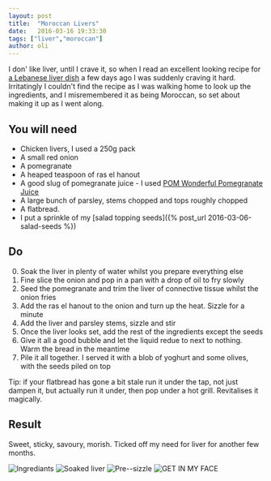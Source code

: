 ```yaml
---
layout: post
title:  "Moroccan Livers"
date:   2016-03-16 19:33:30
tags: ["liver","moroccan"]
author: oli
---
```


I don' like liver, until I crave it, so when I read an excellent looking recipe for [a Lebanese liver dish](http://www.louchegastronomique.com/2016/chicken-livers-with-pomegranate-molasses-sawda-djej/) a few days ago I was suddenly craving it hard.  Irritatingly I couldn't find the recipe as I was walking home to look up the ingredients, and I misremembered it as being Moroccan, so set about making it up as I went along.

## You will need


* Chicken livers, I used a 250g pack
* A small red onion
* A pomegranate
* A heaped teaspoon of ras el hanout
* A good slug of pomegranate juice - I used  [POM Wonderful Pomegranate Juice](http://amzn.to/1UAaYsu )
* A large bunch of parsley, stems chopped and tops roughly chopped
* A flatbread.
* I put a sprinkle of my [salad topping seeds]({% post_url 2016-03-06-salad-seeds %})



## Do

0. Soak the liver in plenty of water whilst you prepare everything else
1. Fine slice the onion and pop in a pan with a drop of oil to fry slowly
2. Seed the pomegranate and trim the liver of connective tissue whilst the onion fries
3. Add the ras el hanout to the onion and turn up the heat.  Sizzle for a minute
4. Add the liver and parsley stems, sizzle and stir
5. Once the liver looks set, add the rest of the ingredients except the seeds
6. Give it all a good bubble and let the liquid redue to next to nothing.  Warm the bread in the meantime
7. Pile it all together.  I served it with a blob of yoghurt and some olives, with the seeds piled on top

Tip: if your flatbread has gone a bit stale run it under the tap, not just dampen it, but actually run it under, then pop under a hot grill.  Revitalises it magically.

## Result

Sweet, sticky, savoury, morish.  Ticked off my need for liver for another few months.


![Ingrediants](/images/blog/moroccan-liver/moroccan-liver-1.jpg)
![Soaked liver](/images/blog/moroccan-liver/moroccan-liver-2.jpg)
![Pre--sizzle](/images/blog/moroccan-liver/moroccan-liver-3.jpg)
![GET IN MY FACE](/images/blog/moroccan-liver/moroccan-liver-4.jpg)
